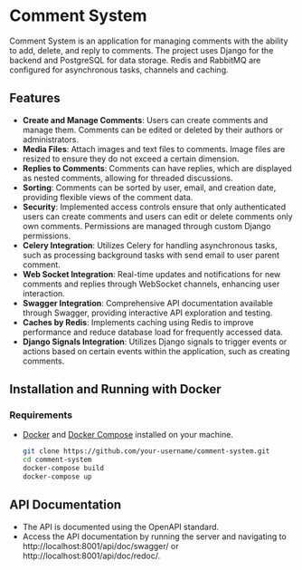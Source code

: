 # Comment System

Comment System is an application for managing comments with the ability to add, delete, and reply to comments. The project uses Django for the backend and PostgreSQL for data storage. Redis and RabbitMQ are configured for asynchronous tasks, channels and caching.

## Features

- **Create and Manage Comments**: Users can create comments and manage them. Comments can be edited or deleted by their authors or administrators.
- **Media Files**: Attach images and text files to comments. Image files are resized to ensure they do not exceed a certain dimension.
- **Replies to Comments**: Comments can have replies, which are displayed as nested comments, allowing for threaded discussions.
- **Sorting**: Comments can be sorted by user, email, and creation date, providing flexible views of the comment data.
- **Security**: Implemented access controls ensure that only authenticated users can create comments and users can edit or delete comments only own comments. Permissions are managed through custom Django permissions.
- **Celery Integration**: Utilizes Celery for handling asynchronous tasks, such as processing background tasks with send email to user parent comment.
- **Web Socket Integration**: Real-time updates and notifications for new comments and replies through WebSocket channels, enhancing user interaction.
- **Swagger Integration**: Comprehensive API documentation available through Swagger, providing interactive API exploration and testing.
- **Caches by Redis**: Implements caching using Redis to improve performance and reduce database load for frequently accessed data.
- **Django Signals Integration**: Utilizes Django signals to trigger events or actions based on certain events within the application, such as creating comments.


## Installation and Running with Docker

### Requirements

- [Docker](https://www.docker.com/get-started) and [Docker Compose](https://docs.docker.com/compose/install/) installed on your machine.


   ```bash
   git clone https://github.com/your-username/comment-system.git
   cd comment-system
   docker-compose build
   docker-compose up
   ```

## API Documentation

- The API is documented using the OpenAPI standard.
- Access the API documentation by running the server and navigating to http://localhost:8001/api/doc/swagger/
  or http://localhost:8001/api/doc/redoc/.